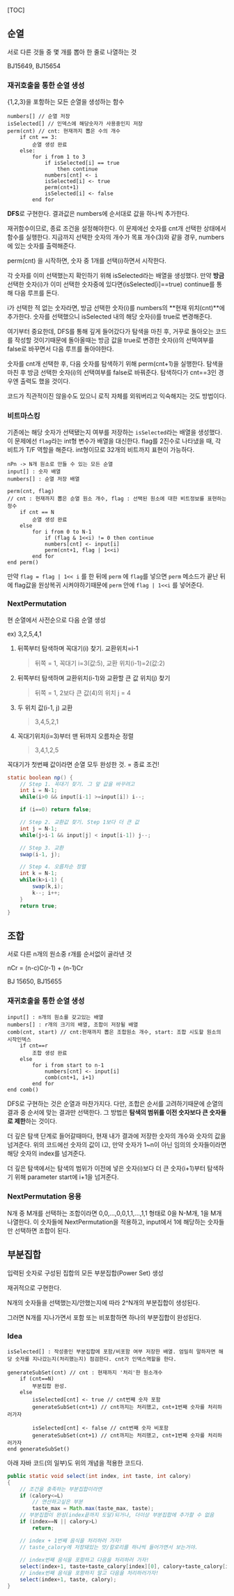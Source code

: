 [TOC]



## 순열

서로 다른 것들 중 몇 개를 뽑아 한 줄로 나열하는 것

BJ15649, BJ15654

### 재귀호출을 통한 순열 생성

{1,2,3}을 포함하는 모든 순열을 생성하는 함수

```
numbers[] // 순열 저장
isSelected[] // 인덱스에 해당숫자가 사용중인지 저장
perm(cnt) // cnt: 현재까지 뽑은 수의 개수
	if cnt == 3:
		순열 생성 완료
	else:
		for i from 1 to 3
			if isSelected[i] == true 
				then continue
			numbers[cnt] <- i
			isSelected[i] <- true
			perm(cnt+1)
			isSelected[i] <- false
		end for
```



**DFS**로 구현한다. 결과값은 numbers에 순서대로 값을 하나씩 추가한다.

재귀함수이므로, 종료 조건을 설정해야한다. 이 문제에선 숫자를 cnt개 선택한 상태에서 함수를 실행한다. 지금까지 선택한 숫자의 개수가 목표 개수(3)와 같을 경우, numbers에 있는 숫자를 출력해준다.



perm(cnt) 을 시작하면, 숫자 중 1개를 선택(i)하면서 시작한다.

각 숫자를 이미 선택했는지 확인하기 위해 isSelected라는 배열을 생성했다. 만약 **방금** 선택한 숫자(i)가 이미 선택한 숫자중에 있다면(isSelected[i]==true) continue를 통해 다음 루프를 돈다.

i가 선택한 적 없는 숫자라면, 방금 선택한 숫자(i)를 numbers의 **현재 위치(cnt)**에 추가한다.  숫자를 선택했으니 isSelected 내의 해당 숫자(i)를 true로 변경해준다.

여기부터 중요한데, DFS를 통해 깊게 들어갔다가 탐색을 마친 후, 거꾸로 돌아오는 코드를 작성할 것이기때문에 돌아올때는 방금 값을 true로 변경한 숫자(i)의 선택여부를 false로 바꾸면서 다음 루프를 돌아야한다. 

숫자를 cnt개 선택한 후, 다음 숫자를 탐색하기 위해 perm(cnt+1)을 실행한다. 탐색을 마친 후 방금 선택한 숫자(i)의 선택여부를 false로 바꿔준다. 탐색하다가 cnt==3인 경우엔 출력도 했을 것이다.

코드가 직관적이진 않을수도 있으니 로직 자체를 외워버리고 익숙해지는 것도 방법이다.



### 비트마스킹

기존에는 해당 숫자가 선택됐는지 여부를 저장하는 `isSelected`라는 배열을 생성했다. 이 문제에선 `flag`라는 int형 변수가 배열을 대신한다. flag를 2진수로 나타냈을 때, 각 비트가 T/F 역할을 해준다. int형이므로 32개의 비트까지 표현이 가능하다.

```
nPn -> N개 원소로 만들 수 있는 모든 순열
input[] : 숫자 배열
numbers[] : 순열 저장 배열

perm(cnt, flag) 
// cnt : 현재까지 뽑은 순열 원소 개수, flag : 선택된 원소에 대한 비트정보를 표현하는 정수
	if cnt == N
		순열 생성 완료
	else
		for i from 0 to N-1
			if (flag & 1<<i) != 0 then continue
			numbers[cnt] <- input[i]
			perm(cnt+1, flag | 1<<i)
		end for
end perm()
```

만약 `flag = flag | 1<< i` 를 한 뒤에 `perm` 에 `flag`를 넣으면 `perm` 메소드가 끝난 뒤에 flag값을 원상복귀 시켜야하기때문에 `perm` 안에 `flag | 1<<i` 를 넣어준다. 



### NextPermutation

현 순열에서 사전순으로 다음 순열 생성

ex) 3,2,5,4,1

1. 뒤쪽부터 탐색하며 꼭대기(i) 찾기. 교환위치=i-1

   > 뒤쪽 = 1, 꼭대기 i=3(값:5), 교환 위치(i-1)=2(값:2)

2. 뒤쪽부터 탐색하며 교환위치(i-1)와 교환할 큰 값 위치(j) 찾기

   > 뒤쪽 = 1, 2보다 큰 값(4)의 위치 j = 4

3. 두 위치 값(i-1, j) 교환

   > 3,4,5,2,1

4. 꼭대기위치(i=3)부터 맨 뒤까지 오름차순 정렬

   > 3,4,1,2,5

꼭대기가 첫번째 값이라면 순열 모두 완성한 것.  = 종료 조건!

```java
static boolean np() {
    // Step 1. 꼭대기 찾기. 그 앞 값을 바꾸려고
    int i = N-1;
    while(i>0 && input[i-1] >=input[i]) i--;

    if (i==0) return false;

    // Step 2. 교환값 찾기. Step 1보다 더 큰 값
    int j = N-1;
    while(j>i-1 && input[j] < input[i-1]) j--;

    // Step 3. 교환
    swap(i-1, j);

    // Step 4. 오름차순 정렬
    int k = N-1;
    while(k>i-1) {
        swap(k,i);
        k--; i++;
    }
    return true;
}
```





## 조합

서로 다른 n개의 원소중 r개를 순서없이 골라낸 것

nCr = (n-c)C(r-1) + (n-1)Cr

BJ 15650, BJ15655

### 재귀호출을 통한 순열 생성



```
input[] : n개의 원소를 갖고있는 배열
numbers[] : r개의 크기의 배열, 조합이 저장될 배열
comb(cnt, start) // cnt:현재까지 뽑은 조합원소 개수, start: 조합 시도할 원소의 시작인덱스
	if cnt==r
		조합 생성 완료
	else
		for i from start to n-1
			numbers[cnt] <- input[i]
			comb(cnt+1, i+1)
		end for
end comb()
```

DFS로 구현하는 것은 순열과 마찬가지다. 다만, 조합은 순서를 고려하기때문에 순열의 결과 중 순서에 맞는 결과만 선택한다. 그 방법은 **탐색의 범위를 이전 숫자보다 큰 숫자들로 제한**하는 것이다.

더 깊은 탐색 단계로 들어갈때마다, 현재 내가 결과에 저장한 숫자의 개수와 숫자의 값을 넘겨준다. 위의 코드에선 숫자의 값이 i고, 만약 숫자가 1~n이 아닌 임의의 숫자들이라면 해당 숫자의 index를 넘겨준다.

더 깊은 탐색에서는 탐색의 범위가 이전에 넣은 숫자(i)보다 더 큰 숫자(i+1)부터 탐색하기 위해 parameter start에 i+1을 넘겨준다. 



### NextPermutation 응용

N개 중 M개를 선택하는 조합이라면 0,0,...,0,0,1,1,...,1,1 형태로 0을 N-M개, 1을 M개 나열한다. 이 숫자들에 NextPermutation을 적용하고, input에서 1에 해당하는 숫자들만 선택하면 조합이 된다.



## 부분집합

입력된 숫자로 구성된 집합의 모든 부분집합(Power Set) 생성

재귀적으로 구현한다.

N개의 숫자들을 선택했는지/안했는지에 따라 2^N개의 부분집합이 생성된다.

그러면 N개를 지나가면서 포함 또는 비포함하면 하나의 부분집합이 완성된다.

### Idea

```
isSelected[] : 작성중인 부분집합에 포함/비포함 여부 저장한 배열. 엄밀히 말하자면 해당 숫자를 지나갔는지(처리했는지) 점검한다. cnt가 인덱스역할을 한다.

generateSubSet(cnt) // cnt : 현재까지 '처리'한 원소개수
	if (cnt==N) 
		부분집합 완성.
	else
		isSelected[cnt] <- true // cnt번째 숫자 포함
		generateSubSet(cnt+1) // cnt까지는 처리했고, cnt+1번째 숫자를 처리하러가자

		isSelected[cnt] <- false // cnt번째 숫자 비포함
		generateSubSet(cnt+1) // cnt까지는 처리했고, cnt+1번째 숫자를 처리하러가자
end generateSubSet()
```



아래 자바 코드(의 일부)도 위의 개념을 적용한 코드다.

```java
public static void select(int index, int taste, int calory) 
{
    // 조건을 충족하는 부분집합이라면
    if (calory<=L) 
	    // 연산하고싶은 부분
        taste_max = Math.max(taste_max, taste);	
    // 부분집합이 완성(index끝까지 도달)되거나, 더이상 부분집합에 추가할 수 없음
    if (index==N || calory>L) 
        return;

    // index + 1번째 음식을 처리하러 가자!
    // taste_calory에 저장돼있는 맛/칼로리를 하나씩 들어가면서 보는거야.
	
    // index번째 음식을 포함하고 다음을 처리하러 가자!
    select(index+1, taste+taste_calory[index][0], calory+taste_calory[index][1]);	
    // index번째 음식을 포함하지 말고 다음을 처리하러가자!
    select(index+1, taste, calory);									
}

```

